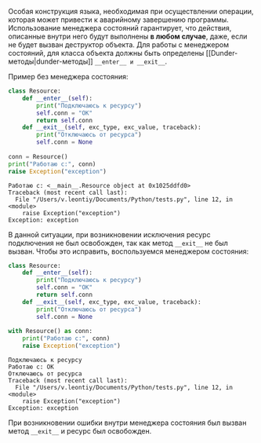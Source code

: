Особая конструкция языка, необходимая при осуществлении операции, которая может привести к аварийному завершению программы. Использование менеджера состояний гарантирует, что действия, описанные внутри него будут выполнены **в любом случае**, даже, если не будет вызван деструктор объекта. Для работы с менеджером состояний, для класса объекта должны быть определены [[Dunder-методы|dunder-методы]] ```__enter__ и __exit__```.

Пример без менеджера состояния:
```Python
class Resource:  
    def __enter__(self):  
        print("Подключаюсь к ресурсу")  
        self.conn = "OK"  
        return self.conn  
    def __exit__(self, exc_type, exc_value, traceback):  
        print("Отключаюсь от ресурса")  
        self.conn = None  
  
conn = Resource()  
print("Работаю с:", conn)  
raise Exception("exception")
```
```
Работаю с: <__main__.Resource object at 0x1025ddfd0>
Traceback (most recent call last):
  File "/Users/v.leontiy/Documents/Python/tests.py", line 12, in <module>
    raise Exception("exception")
Exception: exception
```

В данной ситуации, при возникновении исключения ресурс подключения не был освобожден, так как метод ```__exit__``` не был вызван. Чтобы это исправить, воспользуемся менеджером состояния:
```Python
class Resource:  
    def __enter__(self):  
        print("Подключаюсь к ресурсу")  
        self.conn = "OK"  
        return self.conn  
    def __exit__(self, exc_type, exc_value, traceback):  
        print("Отключаюсь от ресурса")  
        self.conn = None  
  
with Resource() as conn:  
    print("Работаю с:", conn)  
    raise Exception("exception")
```
```
Подключаюсь к ресурсу
Работаю с: OK
Отключаюсь от ресурса
Traceback (most recent call last):
  File "/Users/v.leontiy/Documents/Python/tests.py", line 12, in <module>
    raise Exception("exception")
Exception: exception
```

При возникновении ошибки внутри менеджера состояния был вызван метод ```__exit__``` и ресурс был освобожден.